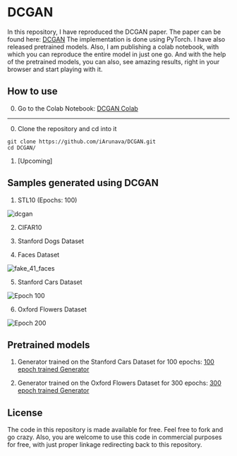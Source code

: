 # DCGAN

In this repository, I have reproduced the DCGAN paper. The paper can be found here: [DCGAN](https://arxiv.org/pdf/1511.06434.pdf)
The implementation is done using PyTorch. I have also released pretrained models.
Also, I am publishing a colab notebook, with which you can reproduce the entire model in just one go. And with the help
of the pretrained models, you can also, see amazing results, right in your browser and start playing with it.

## How to use

0. Go to the Colab Notebook: [DCGAN Colab](https://colab.research.google.com/github/iArunava/DCGAN/blob/master/DCGAN.ipynb)

---

0. Clone the repository and cd into it
```
git clone https://github.com/iArunava/DCGAN.git
cd DCGAN/
```

1. [Upcoming]

## Samples generated using DCGAN

1. STL10 (Epochs: 100)

![dcgan](https://user-images.githubusercontent.com/26242097/52493917-aca3b280-2bf2-11e9-95a5-aa68704f1d8e.png)

2. CIFAR10 

3. Stanford Dogs Dataset

4. Faces Dataset

![fake_41_faces](https://user-images.githubusercontent.com/26242097/52947263-38100700-339c-11e9-966a-f79e407f0909.png)

5. Stanford Cars Dataset

![Epoch 100](https://github.com/iArunava/DCGAN/blob/master/results/cars/fake_99.png)

6. Oxford Flowers Dataset

![Epoch 200](https://github.com/iArunava/DCGAN/blob/master/results/flowers/fake_99%20(2).png)

## Pretrained models

1. Generator trained on the Stanford Cars Dataset for 100 epochs: [100 epoch trained Generator](http://bit.ly/g-100-cars)

2. Generator trained on the Oxford Flowers Dataset for 300 epochs: [300 epoch trained Generator](https://drive.google.com/file/d/1b-kGxNB4j2ummU9hUE959ew-EL2mYJP7/view?usp=drivesdk)

## License

The code in this repository is made available for free. Feel free to fork and go crazy.
Also, you are welcome to use this code in commercial purposes for free, with just proper linkage
redirecting back to this repository.
